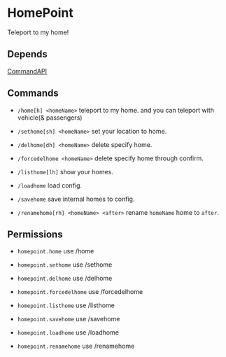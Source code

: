 # HomePoint
Teleport to my home!

## Depends
[CommandAPI](https://www.spigotmc.org/resources/api-commandapi-1-13-1-19-2.62353/)

## Commands

* `/home[h] <homeName>`
teleport to my home. and you can teleport with vehicle(& passengers)

* `/sethome[sh] <homeName>`
set your location to home.

* `/delhome[dh] <homeName>`
delete specify home.

* `/forcedelhome <homeName>`
delete specify home through confirm.

* `/listhome[lh]`
show your homes.

* `/loadhome`
load config.

* `/savehome`
save internal homes to config.

* `/renamehome[rh] <homeName> <after>`
rename `homeName` home to `after`.

## Permissions

* `homepoint.home`
use /home

* `homepoint.sethome`
use /sethome

* `homepoint.delhome`
use /delhome

* `homepoint.forcedelhome`
use /forcedelhome

* `homepoint.listhome`
use /listhome

* `homepoint.savehome`
use /savehome

* `homepoint.loadhome`
use /loadhome

* `homepoint.renamehome`
use /renamehome
